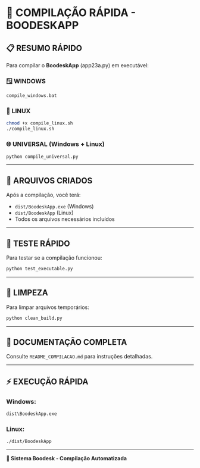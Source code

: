 # 🚀 COMPILAÇÃO RÁPIDA - BOODESKAPP

## 📋 RESUMO RÁPIDO

Para compilar o **BoodeskApp** (app23a.py) em executável:

### 🪟 **WINDOWS**
```cmd
compile_windows.bat
```

### 🐧 **LINUX**
```bash
chmod +x compile_linux.sh
./compile_linux.sh
```

### 🌐 **UNIVERSAL (Windows + Linux)**
```bash
python compile_universal.py
```

---

## 📁 ARQUIVOS CRIADOS

Após a compilação, você terá:

- `dist/BoodeskApp.exe` (Windows)
- `dist/BoodeskApp` (Linux)
- Todos os arquivos necessários incluídos

---

## 🧪 TESTE RÁPIDO

Para testar se a compilação funcionou:

```bash
python test_executable.py
```

---

## 🧹 LIMPEZA

Para limpar arquivos temporários:

```bash
python clean_build.py
```

---

## 📖 DOCUMENTAÇÃO COMPLETA

Consulte `README_COMPILACAO.md` para instruções detalhadas.

---

## ⚡ EXECUÇÃO RÁPIDA

### Windows:
```cmd
dist\BoodeskApp.exe
```

### Linux:
```bash
./dist/BoodeskApp
```

---

**🎯 Sistema Boodesk - Compilação Automatizada**


